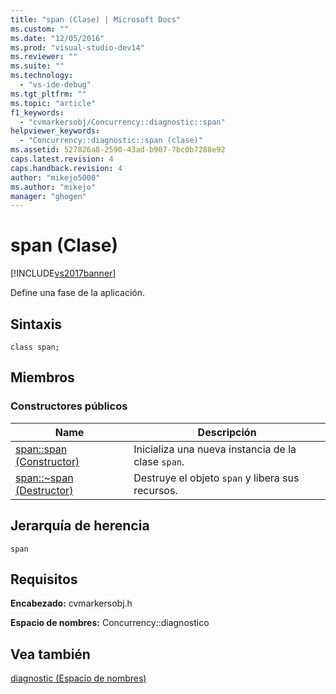 ```yaml
---
title: "span (Clase) | Microsoft Docs"
ms.custom: ""
ms.date: "12/05/2016"
ms.prod: "visual-studio-dev14"
ms.reviewer: ""
ms.suite: ""
ms.technology: 
  - "vs-ide-debug"
ms.tgt_pltfrm: ""
ms.topic: "article"
f1_keywords: 
  - "cvmarkersobj/Concurrency::diagnostic::span"
helpviewer_keywords: 
  - "Concurrency::diagnostic::span (clase)"
ms.assetid: 527826a8-2590-43ad-b907-7bc0b7288e92
caps.latest.revision: 4
caps.handback.revision: 4
author: "mikejo5000"
ms.author: "mikejo"
manager: "ghogen"
---
```

# span (Clase)
[!INCLUDE[vs2017banner](../code-quality/includes/vs2017banner.md)]

Define una fase de la aplicación.  
  
## Sintaxis  
  
```  
class span;  
```  
  
## Miembros  
  
### Constructores públicos  
  
|Name|Descripción|  
|----------|-----------------|  
|[span::span \(Constructor\)](../profiling/span-span-constructor.md)|Inicializa una nueva instancia de la clase `span`.|  
|[span::~span \(Destructor\)](../profiling/span-tilde-span-destructor.md)|Destruye el objeto `span` y libera sus recursos.|  
  
## Jerarquía de herencia  
 `span`  
  
## Requisitos  
 **Encabezado:** cvmarkersobj.h  
  
 **Espacio de nombres:** Concurrency::diagnostico  
  
## Vea también  
 [diagnostic \(Espacio de nombres\)](../profiling/diagnostic-namespace.md)